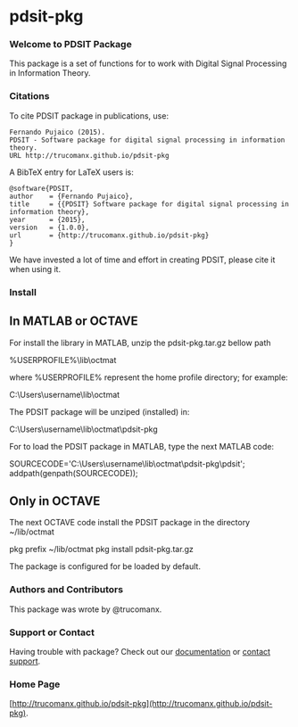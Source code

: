 # pdsit-pkg

### Welcome to PDSIT Package
This package is a set of functions for to work with Digital Signal Processing 
in Information Theory.

### Citations
To cite PDSIT package in publications, use:

	Fernando Pujaico (2015).
	PDSIT - Software package for digital signal processing in information theory.
	URL http://trucomanx.github.io/pdsit-pkg

A BibTeX entry for LaTeX users is:

	@software{PDSIT,
	author    = {Fernando Pujaico},
	title     = {{PDSIT} Software package for digital signal processing in information theory},
	year      = {2015},
	version   = {1.0.0},
	url       = {http://trucomanx.github.io/pdsit-pkg}
	}

We have invested a lot of time and effort in creating PDSIT, please cite it
when using it.

### Install

## In MATLAB or OCTAVE
For install the library in MATLAB, unzip the pdsit-pkg.tar.gz bellow path

 %USERPROFILE%\lib\octmat

where %USERPROFILE% represent the home profile directory; for example: 

 C:\Users\username\lib\octmat

The PDSIT package will be unziped (installed) in:

 C:\Users\username\lib\octmat\pdsit-pkg

For to load the PDSIT package in MATLAB, type the next MATLAB code:

 SOURCECODE='C:\Users\username\lib\octmat\pdsit-pkg\pdsit';
 addpath(genpath(SOURCECODE));

## Only in OCTAVE
The next OCTAVE code install the PDSIT package in the directory ~/lib/octmat

 pkg prefix ~/lib/octmat
 pkg install pdsit-pkg.tar.gz

The package is configured for be loaded by default.

### Authors and Contributors
This package was wrote by @trucomanx.

### Support or Contact
Having trouble with package? Check out our 
[documentation](https://github.com/trucomanx/pdsit-pkg/tree/master/doc) or 
[contact support](https://github.com/trucomanx).

### Home Page
[http://trucomanx.github.io/pdsit-pkg](http://trucomanx.github.io/pdsit-pkg).

